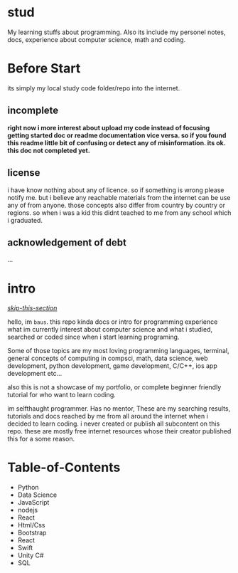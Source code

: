# stud

My learning stuffs about programming. Also its include my personel notes, docs, experience about computer science, math and coding.

# Before Start

its simply my local study code folder/repo into the internet.

## incomplete

**right now i more interest about upload my code instead of focusing getting started doc or readme documentation vice versa. so if you found this readme little bit of confusing or detect any of misinformation. its ok. this doc not completed yet.**

## license

i have know nothing about any of licence. so if something is wrong please notify me. but i believe any reachable materials from the internet can be use any of from anyone. those concepts also differ from country by country or regions. so when i was a kid this didnt teached to me from any school which i graduated.

## acknowledgement of debt

...

# intro

*[skip-this-section](#table-of-contents)*

hello, im `baus`. this repo kinda docs or intro for programming experience what im currently interest about computer science and what i studied, searched or coded since when i start learning programing.

Some of those topics are my most loving programming languages, terminal, general concepts of computing in compsci, math, data science, web development, python development, game development, C/C++, ios app development etc…

also this is not a showcase of my portfolio, or complete beginner friendly tutorial for who want to learn coding.

im selfthaught programmer. Has no mentor, These are my searching results, tutorials and docs reached by me from all around the internet when i decided to learn coding. i never created or publish all subcontent on this repo. these are mostly free internet resources whose their creator published this for a some reason.
# Table-of-Contents

- Python
- Data Science
- JavaScript
- nodejs
- React
- Html/Css
- Bootstrap
- React
- Swift
- Unity C#
- SQL
